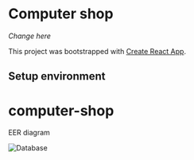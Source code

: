
# Computer shop

_Change here_

This project was bootstrapped with [Create React App](https://github.com/facebook/create-react-app).

## Setup environment
# computer-shop
EER diagram

![Database](https://user-images.githubusercontent.com/79564920/171329368-1721e365-9a0f-4d57-ad1f-26b81d62a4a5.png)